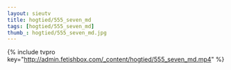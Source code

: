 ```yaml
--- 
layout: sieutv
title: hogtied/555_seven_md
tags: [hogtied/555_seven_md]
thumb_: hogtied/555_seven_md.jpg
---
```

{% include tvpro key="http://admin.fetishbox.com/_content/hogtied/555_seven_md.mp4" %} 
